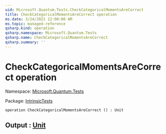 ```yaml
---
uid: Microsoft.Quantum.Tests.CheckCategoricalMomentsAreCorrect
title: CheckCategoricalMomentsAreCorrect operation
ms.date: 3/24/2021 12:00:00 AM
ms.topic: managed-reference
qsharp.kind: operation
qsharp.namespace: Microsoft.Quantum.Tests
qsharp.name: CheckCategoricalMomentsAreCorrect
qsharp.summary: ''
---
```


# CheckCategoricalMomentsAreCorrect operation

Namespace: [Microsoft.Quantum.Tests](xref:Microsoft.Quantum.Tests)

Package: [IntrinsicTests](https://nuget.org/packages/IntrinsicTests)




```qsharp
operation CheckCategoricalMomentsAreCorrect () : Unit
```


## Output : [Unit](xref:microsoft.quantum.lang-ref.unit)

